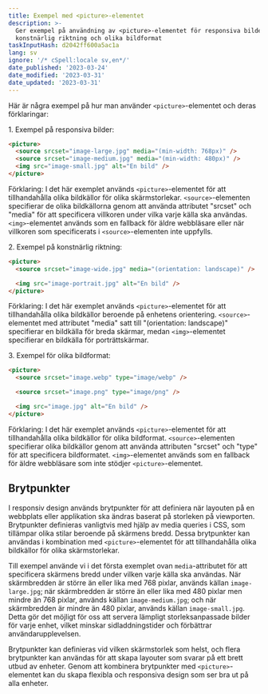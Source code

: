 ```yaml
---
title: Exempel med <picture>-elementet
description: >-
  Ger exempel på användning av <picture>-elementet för responsiva bilder,
  konstnärlig riktning och olika bildformat
taskInputHash: d2042ff600a5ac1a
lang: sv
ignore: '/* cSpell:locale sv,en*/'
date_published: '2023-03-24'
date_modified: '2023-03-31'
date_updated: '2023-03-31'
---
```

Här är några exempel på hur man använder `<picture>`-elementet och deras förklaringar:

1\. Exempel på responsiva bilder:

```html
<picture>
  <source srcset="image-large.jpg" media="(min-width: 768px)" />
  <source srcset="image-medium.jpg" media="(min-width: 480px)" />
  <img src="image-small.jpg" alt="En bild" />
</picture>
```

Förklaring: I det här exemplet används `<picture>`-elementet för att tillhandahålla olika bildkällor för olika skärmstorlekar. `<source>`-elementen specifierar de olika bildkällorna genom att använda attributet "srcset" och "media" för att specificera villkoren under vilka varje källa ska användas. `<img>`-elementet används som en fallback för äldre webbläsare eller när villkoren som specificerats i `<source>`-elementen inte uppfylls.

2\. Exempel på konstnärlig riktning:

```html
<picture>
  <source srcset="image-wide.jpg" media="(orientation: landscape)" />

  <img src="image-portrait.jpg" alt="En bild" />
</picture>
```

Förklaring: I det här exemplet används `<picture>`-elementet för att tillhandahålla olika bildkällor beroende på enhetens orientering. `<source>`-elementet med attributet "media" satt till "(orientation: landscape)" specifierar en bildkälla för breda skärmar, medan `<img>`-elementet specifierar en bildkälla för porträttskärmar.

3\. Exempel för olika bildformat:

```html
<picture>
  <source srcset="image.webp" type="image/webp" />

  <source srcset="image.png" type="image/png" />

  <img src="image.jpg" alt="En bild" />
</picture>
```

Förklaring: I det här exemplet används `<picture>`-elementet för att tillhandahålla olika bildkällor för olika bildformat. `<source>`-elementen specifierar olika bildkällor genom att använda attributen "srcset" och "type" för att specificera bildformatet. `<img>`-elementet används som en fallback för äldre webbläsare som inte stödjer `<picture>`-elementet.

## Brytpunkter

I responsiv design används brytpunkter för att definiera när layouten på en webbplats eller applikation ska ändras baserat på storleken på viewporten. Brytpunkter definieras vanligtvis med hjälp av media queries i CSS, som tillämpar olika stilar beroende på skärmens bredd. Dessa brytpunkter kan användas i kombination med `<picture>`-elementet för att tillhandahålla olika bildkällor för olika skärmstorlekar.

Till exempel använde vi i det första exemplet ovan `media`-attributet för att specificera skärmens bredd under vilken varje källa ska användas. När skärmbredden är större än eller lika med 768 pixlar, används källan `image-large.jpg`; när skärmbredden är större än eller lika med 480 pixlar men mindre än 768 pixlar, används källan `image-medium.jpg`; och när skärmbredden är mindre än 480 pixlar, används källan `image-small.jpg`. Detta gör det möjligt för oss att servera lämpligt storleksanpassade bilder för varje enhet, vilket minskar sidladdningstider och förbättrar användarupplevelsen.

Brytpunkter kan definieras vid vilken skärmstorlek som helst, och flera brytpunkter kan användas för att skapa layouter som svarar på ett brett utbud av enheter. Genom att kombinera brytpunkter med `<picture>`-elementet kan du skapa flexibla och responsiva design som ser bra ut på alla enheter.
